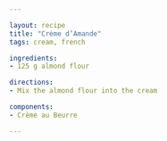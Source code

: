 ```yaml
---

layout: recipe
title: "Crème d’Amande"
tags: cream, french

ingredients:
- 125 g almond flour

directions:
- Mix the almond flour into the cream

components:
- Crème au Beurre

---
```

